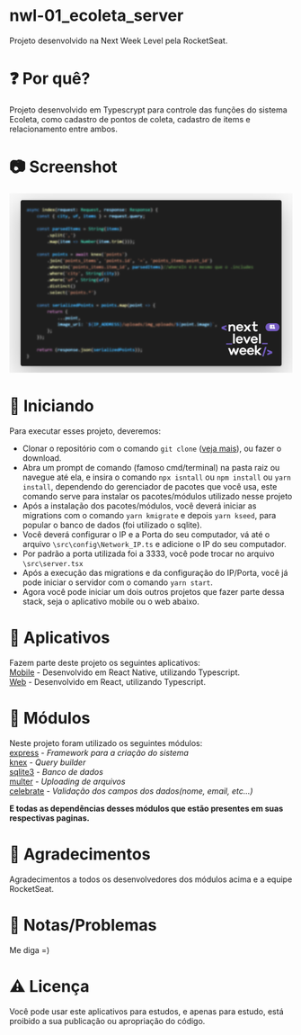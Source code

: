 # nwl-01_ecoleta_server
Projeto desenvolvido na Next Week Level pela RocketSeat.</br>

# :question: Por quê? 
Projeto desenvolvido em Typescrypt para controle das funções do sistema Ecoleta, como cadastro de pontos de coleta, cadastro de items e relacionamento entre ambos. </br>

# :camera: Screenshot
![Screenshot](https://github.com/diegodls/nwl-01_ecoleta_server/blob/assets/server_asset_git.png?raw=true)</br>

# :rocket: Iniciando
Para executar esses projeto, deveremos:

* Clonar o repositório com o comando `git clone` ([veja mais](https://help.github.com/pt/github/creating-cloning-and-archiving-repositories/cloning-a-repository)), ou fazer o download.
* Abra um prompt de comando (famoso cmd/terminal) na pasta raiz ou navegue até ela, e insira o comando `npx isntall` ou `npm install` ou `yarn install`, dependendo do gerenciador de pacotes que você usa, este comando serve para instalar os pacotes/módulos utilizado nesse projeto
* Após a instalação dos pacotes/módulos, você deverá iniciar as migrations com o comando `yarn kmigrate` e depois `yarn kseed`, para popular o banco de dados (foi utilizado o sqlite).
* Você deverá configurar o IP e a Porta do seu computador, vá até o arquivo `\src\config\Network_IP.ts` e adicione o IP do seu computador.
* Por padrão a porta utilizada foi a 3333, você pode trocar no arquivo `\src\server.tsx`
* Após a execução das migrations e da configuração do IP/Porta, você já pode iniciar o servidor com o comando `yarn start`.
* Agora você pode iniciar um dois outros projetos que fazer parte dessa stack, seja o aplicativo mobile ou o web abaixo.

# :hammer: Aplicativos
Fazem parte deste projeto os seguintes aplicativos: </br>
[Mobile](https://github.com/diegodls/nwl-01_ecoleta_mobile) - Desenvolvido em React Native, utilizando Typescript. </br>
[Web](https://github.com/diegodls/nwl-01_ecoleta_web) - Desenvolvido em React, utilizando Typescript.

# :nut_and_bolt: Módulos
Neste projeto foram utilizado os seguintes módulos:</br>
[express](https://github.com/expressjs/express) - *Framework para a criação do sistema*</br>
[knex](http://knexjs.org/) - *Query builder*</br>
[sqlite3](https://github.com/sqlite/sqlite) - *Banco de dados*</br>
[multer](https://github.com/expressjs/multer) - *Uploading de arquivos*</br>
[celebrate](https://github.com/arb/celebrate) - *Validação dos campos dos dados(nome, email, etc...)*</br>

**E todas as dependências desses módulos que estão presentes em suas respectivas paginas.**

# :clap: Agradecimentos
Agradecimentos a todos os desenvolvedores dos módulos acima e a equipe RocketSeat.

# :rotating_light: Notas/Problemas
Me diga =)

# :warning: Licença
Você pode usar este aplicativos para estudos, e apenas para estudo, está proibido a sua publicação ou apropriação do código.
